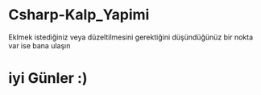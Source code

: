 # Csharp-Kalp_Yapimi 
Eklmek istediğiniz veya düzeltilmesini gerektiğini düşündüğünüz bir nokta var ise bana ulaşın 
# iyi Günler :) 

